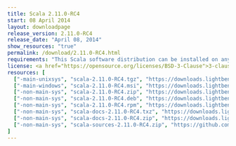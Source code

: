 ```yaml
---
title: Scala 2.11.0-RC4
start: 08 April 2014
layout: downloadpage
release_version: 2.11.0-RC4
release_date: "April 08, 2014"
show_resources: "true"
permalink: /download/2.11.0-RC4.html
requirements: "This Scala software distribution can be installed on any Unix-like or Windows system. It requires the Java runtime version 1.6 or later, which can be downloaded <a href='http://www.java.com/'>here</a>."
license: <a href="https://opensource.org/licenses/BSD-3-Clause">3-clause BSD license</a>
resources: [
  ["-main-unixsys", "scala-2.11.0-RC4.tgz", "https://downloads.lightbend.com/scala/2.11.0-RC4/scala-2.11.0-RC4.tgz", "Mac OS X, Unix, Cygwin", "24.79M"],
  ["-main-windows", "scala-2.11.0-RC4.msi", "https://downloads.lightbend.com/scala/2.11.0-RC4/scala-2.11.0-RC4.msi", "Windows (msi installer)", "89.02M"],
  ["-non-main-sys", "scala-2.11.0-RC4.zip", "https://downloads.lightbend.com/scala/2.11.0-RC4/scala-2.11.0-RC4.zip", "Windows", "24.81M"],
  ["-non-main-sys", "scala-2.11.0-RC4.deb", "https://downloads.lightbend.com/scala/2.11.0-RC4/scala-2.11.0-RC4.deb", "Debian", "88.05M"],
  ["-non-main-sys", "scala-2.11.0-RC4.rpm", "https://downloads.lightbend.com/scala/2.11.0-RC4/scala-2.11.0-RC4.rpm", "RPM package", "88.03M"],
  ["-non-main-sys", "scala-docs-2.11.0-RC4.txz", "https://downloads.lightbend.com/scala/2.11.0-RC4/scala-docs-2.11.0-RC4.txz", "API docs", "36.12M"],
  ["-non-main-sys", "scala-docs-2.11.0-RC4.zip", "https://downloads.lightbend.com/scala/2.11.0-RC4/scala-docs-2.11.0-RC4.zip", "API docs", "66.63M"],
  ["-non-main-sys", "scala-sources-2.11.0-RC4.zip", "https://github.com/scala/scala/archive/v2.11.0-RC4.tar.gz", "sources", ""]
]
---
```

